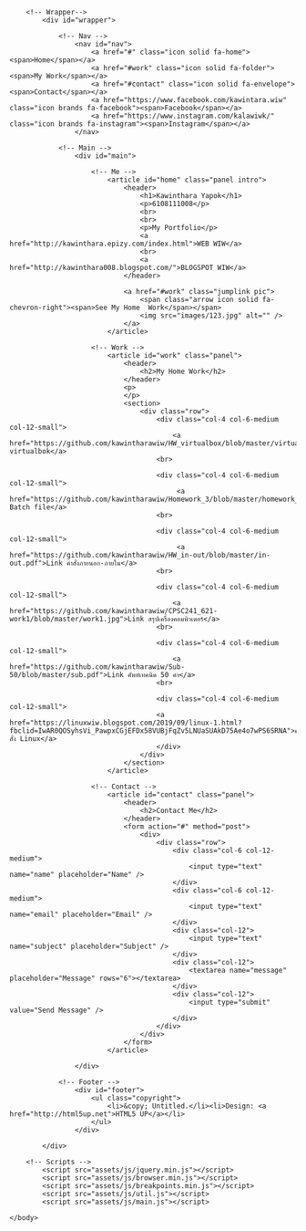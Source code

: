 <!DOCTYPE HTML>
<!--
	Astral by HTML5 UP
	html5up.net | @ajlkn
	Free for personal and commercial use under the CCA 3.0 license (html5up.net/license)
-->
<html>
	<head>
		<title>Astral by HTML5 UP</title>
		<meta charset="utf-8" />
		<meta name="viewport" content="width=device-width, initial-scale=1, user-scalable=no" />
		<link rel="stylesheet" href="assets/css/main.css" />
		<noscript><link rel="stylesheet" href="assets/css/noscript.css" /></noscript>
	</head>
	<body class="is-preload">

		<!-- Wrapper-->
			<div id="wrapper">

				<!-- Nav -->
					<nav id="nav">
						<a href="#" class="icon solid fa-home"><span>Home</span></a>
						<a href="#work" class="icon solid fa-folder"><span>My Work</span></a>
						<a href="#contact" class="icon solid fa-envelope"><span>Contact</span></a>
						<a href="https://www.facebook.com/kawintara.wiw" class="icon brands fa-facebook"><span>Facebook</span></a>
						<a href="https://www.instagram.com/kalawiwk/" class="icon brands fa-instagram"><span>Instagram</span></a>
					</nav>

				<!-- Main -->
					<div id="main">

						<!-- Me -->
							<article id="home" class="panel intro">
								<header>
									<h1>Kawinthara Yapok</h1>
									<p>6108111008</p>
									<br>
									<br>
									<p>My Portfolio</p>
									<a href="http://kawinthara.epizy.com/index.html">WEB WIW</a>
									<br>
									<a href="http://kawinthara008.blogspot.com/">BLOGSPOT WIW</a>
								</header>
								
								<a href="#work" class="jumplink pic">
									<span class="arrow icon solid fa-chevron-right"><span>See My Home  Work</span></span>
									<img src="images/123.jpg" alt="" />
								</a>
							</article>

						<!-- Work -->
							<article id="work" class="panel">
								<header>
									<h2>My Home Work</h2>
								</header>
								<p>
								</p>
								<section>
									<div class="row">
										<div class="col-4 col-6-medium col-12-small">
										    <a href="https://github.com/kawintharawiw/HW_virtualbox/blob/master/virtualbox.jpg">Link virtualbok</a>
										<br>
										
										<div class="col-4 col-6-medium col-12-small">
										     <a href="https://github.com/kawintharawiw/Homework_3/blob/master/homework_3.jpg">Link Batch file</a>
										<br>
										
										<div class="col-4 col-6-medium col-12-small">
										     <a href="https://github.com/kawintharawiw/HW_in-out/blob/master/in-out.pdf">Link คำสั่งภายนอก-ภายใน</a>
										<br>
										
										<div class="col-4 col-6-medium col-12-small">
										    <a href="https://github.com/kawintharawiw/CPSC241_621-work1/blob/master/work1.jpg">Link สรุปเครื่องคอมพิวเตอร์</a>
										<br>
										
										<div class="col-4 col-6-medium col-12-small">
										    <a href="https://github.com/kawintharawiw/Sub-50/blob/master/sub.pdf">Link ศัพท์เทคนิค 50 คำ</a>
										<br>
									
										<div class="col-4 col-6-medium col-12-small">
										<a href="https://linuxwiw.blogspot.com/2019/09/linux-1.html?fbclid=IwAR0QOSyhsVi_PawpxCGjEFDx58VUBjFqZv5LNUaSUAkD75Ae4o7wPS6SRNA">คำสั่ง Linux</a>
										</div>
									</div>
								</section>
							</article>

						<!-- Contact -->
							<article id="contact" class="panel">
								<header>
									<h2>Contact Me</h2>
								</header>
								<form action="#" method="post">
									<div>
										<div class="row">
											<div class="col-6 col-12-medium">
												<input type="text" name="name" placeholder="Name" />
											</div>
											<div class="col-6 col-12-medium">
												<input type="text" name="email" placeholder="Email" />
											</div>
											<div class="col-12">
												<input type="text" name="subject" placeholder="Subject" />
											</div>
											<div class="col-12">
												<textarea name="message" placeholder="Message" rows="6"></textarea>
											</div>
											<div class="col-12">
												<input type="submit" value="Send Message" />
											</div>
										</div>
									</div>
								</form>
							</article>

					</div>

				<!-- Footer -->
					<div id="footer">
						<ul class="copyright">
							<li>&copy; Untitled.</li><li>Design: <a href="http://html5up.net">HTML5 UP</a></li>
						</ul>
					</div>

			</div>

		<!-- Scripts -->
			<script src="assets/js/jquery.min.js"></script>
			<script src="assets/js/browser.min.js"></script>
			<script src="assets/js/breakpoints.min.js"></script>
			<script src="assets/js/util.js"></script>
			<script src="assets/js/main.js"></script>

	</body>
</html>
